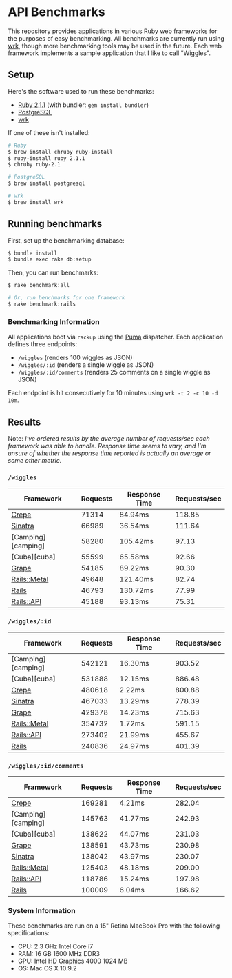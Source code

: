 # API Benchmarks

This repository provides applications in various Ruby web frameworks for the purposes of easy benchmarking. All benchmarks are currently run using [wrk][wrk], though more benchmarking tools may be used in the future. Each web framework implements a sample application that I like to call "Wiggles".

## Setup

Here's the software used to run these benchmarks:

* [Ruby 2.1.1][ruby] (with bundler: `gem install bundler`)
* [PostgreSQL][postgresql]
* [wrk][wrk]

If one of these isn't installed:

```bash
# Ruby
$ brew install chruby ruby-install
$ ruby-install ruby 2.1.1
$ chruby ruby-2.1

# PostgreSQL
$ brew install postgresql

# wrk
$ brew install wrk
```

## Running benchmarks

First, set up the benchmarking database:

```bash
$ bundle install
$ bundle exec rake db:setup
```

Then, you can run benchmarks:

```bash
$ rake benchmark:all

# Or, run benchmarks for one framework
$ rake benchmark:rails
```

### Benchmarking Information

All applications boot via `rackup` using the [Puma][puma] dispatcher. Each application defines three endpoints:

 * `/wiggles` (renders 100 wiggles as JSON)
 * `/wiggles/:id` (renders a single wiggle as JSON)
 * `/wiggles/:id/comments` (renders 25 comments on a single wiggle as JSON)

Each endpoint is hit consecutively for 10 minutes using `wrk -t 2 -c 10 -d 10m`.

## Results

Note: _I've ordered results by the average number of requests/sec each framework was able to handle. Response time seems to vary, and I'm unsure of whether the response time reported is actually an average or some other metric._

### `/wiggles`

| Framework                   | Requests | Response Time | Requests/sec |
|-----------------------------|----------|---------------|--------------|
| [Crepe][crepe]              | 71314    | 84.94ms       | 118.85       |
| [Sinatra][sinatra]          | 66989    | 36.54ms       | 111.64       |
| [Camping][camping]          | 58280    | 105.42ms      | 97.13        |
| [Cuba][cuba]                | 55599    | 65.58ms       | 92.66        |
| [Grape][grape]              | 54185    | 89.22ms       | 90.30        |
| [Rails::Metal][rails-metal] | 49648    | 121.40ms      | 82.74        |
| [Rails][rails]              | 46793    | 130.72ms      | 77.99        |
| [Rails::API][rails-api]     | 45188    | 93.13ms       | 75.31        |

### `/wiggles/:id`

| Framework                   | Requests | Response Time | Requests/sec |
|-----------------------------|----------|---------------|--------------|
| [Camping][camping]          | 542121   | 16.30ms       | 903.52       |
| [Cuba][cuba]                | 531888   | 12.15ms       | 886.48       |
| [Crepe][crepe]              | 480618   | 2.22ms        | 800.88       |
| [Sinatra][sinatra]          | 467033   | 13.29ms       | 778.39       |
| [Grape][grape]              | 429378   | 14.23ms       | 715.63       |
| [Rails::Metal][rails-metal] | 354732   | 1.72ms        | 591.15       |
| [Rails::API][rails-api]     | 273402   | 21.99ms       | 455.67       |
| [Rails][rails]              | 240836   | 24.97ms       | 401.39       |

### `/wiggles/:id/comments`

| Framework                   | Requests | Response Time | Requests/sec |
|-----------------------------|----------|---------------|--------------|
| [Crepe][crepe]              | 169281   | 4.21ms        | 282.04       |
| [Camping][camping]          | 145763   | 41.77ms       | 242.93       |
| [Cuba][cuba]                | 138622   | 44.07ms       | 231.03       |
| [Grape][grape]              | 138591   | 43.73ms       | 230.98       |
| [Sinatra][sinatra]          | 138042   | 43.97ms       | 230.07       |
| [Rails::Metal][rails-metal] | 125403   | 48.18ms       | 209.00       |
| [Rails::API][rails-api]     | 118786   | 15.24ms       | 197.98       |
| [Rails][rails]              | 100009   | 6.04ms        | 166.62       |

### System Information

These benchmarks are run on a 15" Retina MacBook Pro with the following specifications:

 * CPU: 2.3 GHz Intel Core i7
 * RAM: 16 GB 1600 MHz DDR3
 * GPU: Intel HD Graphics 4000 1024 MB
 * OS: Mac OS X 10.9.2

[crepe]: https://github.com/crepe/crepe
[grape]: https://github.com/intridea/grape
[rails]: https://github.com/rails/rails
[rails-api]: https://github.com/rails-api/rails-api
[rails-metal]: http://api.rubyonrails.org/classes/ActionController/Metal.html
[sinatra]: https://github.com/sinatra/sinatra/
[postgresql]: http://www.postgresql.org
[puma]: https://github.com/puma/puma
[ruby]: https://github.com/ruby/ruby
[wrk]: https://github.com/wg/wrk

